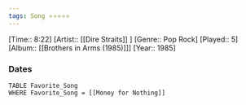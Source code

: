```yaml
---
tags: Song ⭐⭐⭐⭐⭐ 
---
```

[Time:: 8:22]
[Artist:: [[Dire Straits]] ]
[Genre:: Pop Rock]
[Played:: 5]
[Album:: [[Brothers in Arms (1985)]]]
[Year:: 1985]
### Dates
````dataview
TABLE Favorite_Song
WHERE Favorite_Song = [[Money for Nothing]]
````